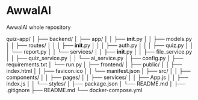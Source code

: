 # AwwalAI
AwwalAI whole repository


quiz-app/
│
├── backend/
│   ├── app/
│   │   ├── __init__.py
│   │   ├── models.py
│   │   ├── routes/
│   │   │   ├── __init__.py
│   │   │   ├── auth.py
│   │   │   ├── quiz.py
│   │   │   └── report.py
│   │   └── services/
│   │       ├── __init__.py
│   │       ├── file_service.py
│   │       ├── quiz_service.py
│   │       └── ai_service.py
│   ├── config.py
│   ├── requirements.txt
│   └── run.py
│
├── frontend/
│   ├── public/
│   │   ├── index.html
│   │   ├── favicon.ico
│   │   └── manifest.json
│   ├── src/
│   │   ├── components/
│   │   ├── pages/
│   │   ├── services/
│   │   ├── App.js
│   │   ├── index.js
│   │   └── styles/
│   ├── package.json
│   └── README.md
│
├── .gitignore
├── README.md
└── docker-compose.yml